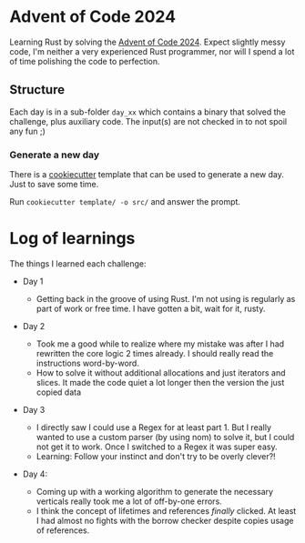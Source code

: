 # Advent of Code 2024

Learning Rust by solving the [Advent of Code 2024](https://adventofcode.com/2024). Expect slightly messy code, I'm 
neither a very experienced Rust programmer, nor will I spend a lot of time polishing the code to perfection.


## Structure

Each day is in a sub-folder `day_xx` which contains a binary that solved the challenge, plus auxiliary code.
The input(s) are not checked in to not spoil any fun ;)

### Generate a new day

There is a [cookiecutter](https://www.cookiecutter.io/) template that can be used to generate a new day. Just to save 
some time.

Run `cookiecutter template/ -o src/` and answer the prompt.

# Log of learnings

The things I learned each challenge:

- Day 1
    - Getting back in the groove of using Rust. I'm not using is regularly as part of work or free time. 
      I have gotten a bit, wait for it, rusty.

- Day 2
    - Took me a good while to realize where my mistake was after I had rewritten the core logic 2 times already. I should
      really read the instructions word-by-word.
    - How to solve it without additional allocations and just iterators and slices. It made the code quiet a lot longer
      then the version the just copied data 

- Day 3
    - I directly saw I could use a Regex for at least part 1. But I really wanted to use a custom parser (by using nom) 
      to solve it, but I could not get it to work. Once I switched to a Regex it was super easy.  
    - Learning: Follow your instinct and don't try to be overly clever?!

- Day 4:
    - Coming up with a working algorithm to generate the necessary verticals really took me a lot of off-by-one errors.
    - I think the concept of lifetimes and references *finally* clicked. At least I had almost no fights with the borrow
      checker despite copies usage of references.
